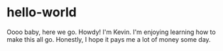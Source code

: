 # hello-world

Oooo baby, here we go. Howdy! I'm Kevin.
I'm enjoying learning how to make this all go.
Honestly, I hope it pays me a lot of money some day.
